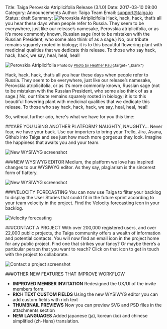 Title: Taiga Perovskia Atriplicifolia Release (3.1.0)
Date: 2017-03-10 09:00
Category: Announcements
Author: Taiga Team
Email: support@taiga.io
Status: draft
Summary: ![Perovskia Atriplicifolia]({filename}/images/2017-03-10_changelog310/russian_sage_31.jpg) Hack, hack, hack, that’s all you hear these days when people refer to Russia. They seem to be everywhere, just like our release’s namesake, Perovskia atriplicifolia, or as it’s more commonly known, Russian sage (not to be mistaken with the Russian President, who some also think of as a sage.) No, our tribute remains squarely rooted in biology; it is to this beautiful flowering plant with medicinal qualities that we dedicate this release. To those who say hack, hack, hack, we say, heal, heal, heal!

![Perovskia Atriplicifolia]({filename}/images/2017-03-10_changelog310/russian_sage_31.jpg)
<small>Photo by [Photo by Heather Paul](https://www.flickr.com/photos/warriorwoman531/){:target="_blank"}</small>

Hack, hack, hack, that’s all you hear these days when people refer to Russia. They seem to be everywhere, just like our release’s namesake, Perovskia atriplicifolia, or as it’s more commonly known, Russian sage (not to be mistaken with the Russian President, who some also think of as a sage.) No, our tribute remains squarely rooted in biology; it is to this beautiful flowering plant with medicinal qualities that we dedicate this release. To those who say hack, hack, hack, we say, heal, heal, heal!

So, without further ado, here's what we have for you this time:

###ARE YOU USING ANOTHER PLATFORM? NAUGHTY, NAUGHTY...
Never fear, we have your back. Use our importers to bring your Trello, Jira, Asana, Github into Taiga and see just how much more gorgeous they look. Imagine the happiness that awaits you and your team.

![New WYSIWYG screenshot]({filename}/images/2017-03-10_changelog310/importer_b.gif)

###NEW WYSIWYG EDITOR
Medium, the platform we love has inspired changes to our WYSIWYG editor. As they say, plagiarism is the sincerest form of flattery.

![New WYSIWYG screenshot]({filename}/images/2017-03-10_changelog310/contact_b.gif)

###VELOCITY FORECASTING
You can now use Taiga to filter your backlog to display the User Stories that could fit in the future sprint according to your team velocity in the project. Find the Velocity forecasting icon in your backlog.

![Velocity forecasting]({filename}/images/2017-03-10_changelog310/velocity_b.gif)

###CONTACT A PROJECT
With over 200,000 registered users, and over 22,000 public projects, the Taiga community offers a wealth of information and potential contacts. You will now find an email icon in the project home for any public project. Find one that strikes your fancy? Or maybe there’s a particular person that you want to reach? Click on that icon to get in touch with the project to collaborate.

![Contact a project screenshot]({filename}/images/2017-03-10_changelog310/contact_b.gif)

###OTHER NEW FEATURES THAT IMPROVE WORKFLOW

- **IMPROVED MEMBER INVITATION** Redesigned the UX/UI of the invite members form.
- **RICH TEXT CUSTOM FIELDS** Using the new WYSIWYG editor you can add custom fields with rich text
- **THUMBNAIL PREVIEWS** Now you can preview SVG and PSD files in the attachments section
- **NEW LANGUAGES** Added japanese (ja), korean (ko) and chinese simplified (zh-Hans) translation.
